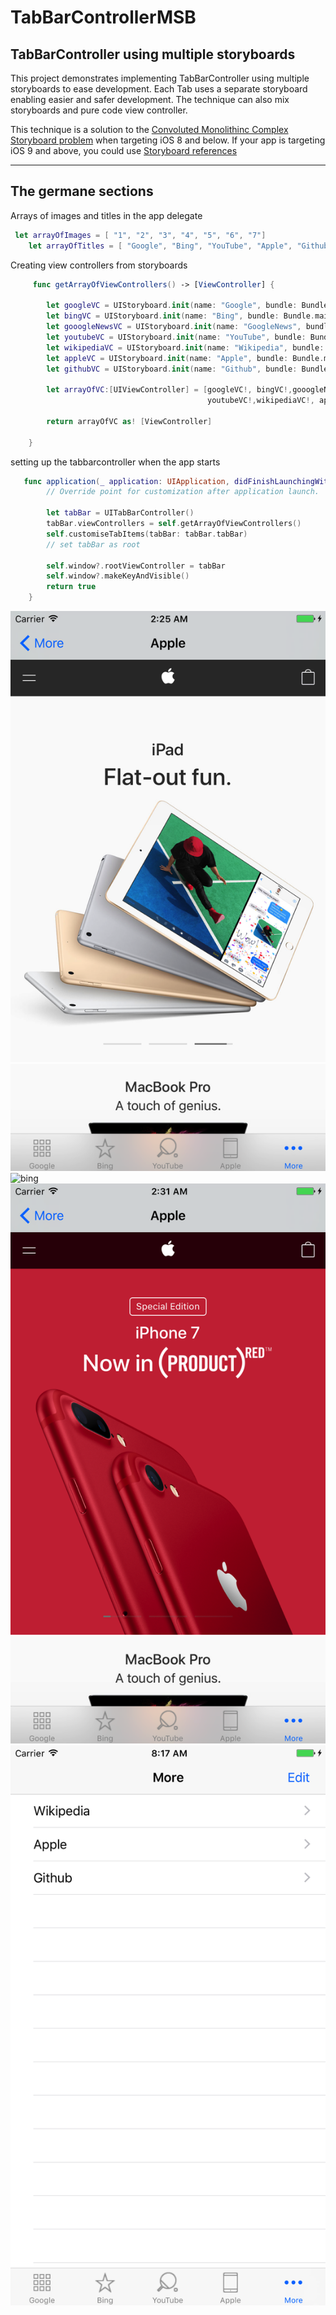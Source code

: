 # TabBarControllerMSB
TabBarController using multiple storyboards
---
This project demonstrates implementing TabBarController using multiple storyboards to ease development. 
Each Tab uses a separate storyboard enabling easier and safer development. 
The technique can also mix storyboards and pure code view controller.

This technique is a solution to the [Convoluted Monolithinc Complex Storyboard problem](https://www.quora.com/Which-is-better-for-iOS-apps-storyboards-or-programmatic-development) when targeting iOS 8 and below.
If your app is targeting iOS 9 and above, you could use [Storyboard references](https://www.raywenderlich.com/115697/ios-9-storyboards-tutorial-whats-new-in-storyboards)

---
##  The germane sections 
Arrays of images and titles in the app delegate
```swift
 let arrayOfImages = [ "1", "2", "3", "4", "5", "6", "7"]
    let arrayOfTitles = [ "Google", "Bing", "YouTube", "Apple", "Github", "Wikipedia", "GoogleNews"]
```
Creating view controllers from storyboards
```swift
     func getArrayOfViewControllers() -> [ViewController] {
        
        let googleVC = UIStoryboard.init(name: "Google", bundle: Bundle.main).instantiateInitialViewController()
        let bingVC = UIStoryboard.init(name: "Bing", bundle: Bundle.main).instantiateInitialViewController()
        let gooogleNewsVC = UIStoryboard.init(name: "GoogleNews", bundle: Bundle.main).instantiateInitialViewController()
        let youtubeVC = UIStoryboard.init(name: "YouTube", bundle: Bundle.main).instantiateInitialViewController()
        let wikipediaVC = UIStoryboard.init(name: "Wikipedia", bundle: Bundle.main).instantiateInitialViewController()
        let appleVC = UIStoryboard.init(name: "Apple", bundle: Bundle.main).instantiateInitialViewController()
        let githubVC = UIStoryboard.init(name: "Github", bundle: Bundle.main).instantiateInitialViewController()
        
        let arrayOfVC:[UIViewController] = [googleVC!, bingVC!,gooogleNewsVC!,
                                            youtubeVC!,wikipediaVC!, appleVC!, githubVC!]
        
        return arrayOfVC as! [ViewController]
        
    }
```
setting up the tabbarcontroller when the app starts
```swift
   func application(_ application: UIApplication, didFinishLaunchingWithOptions launchOptions: [UIApplicationLaunchOptionsKey: Any]?) -> Bool {
        // Override point for customization after application launch.
        
        let tabBar = UITabBarController()
        tabBar.viewControllers = self.getArrayOfViewControllers()
        self.customiseTabItems(tabBar: tabBar.tabBar)
        // set tabBar as root
        
        self.window?.rootViewController = tabBar
        self.window?.makeKeyAndVisible()
        return true
    }
```
![google](goog.png)
![bing](bing.png)
![apple](aapl.png)
![more](more.png)

